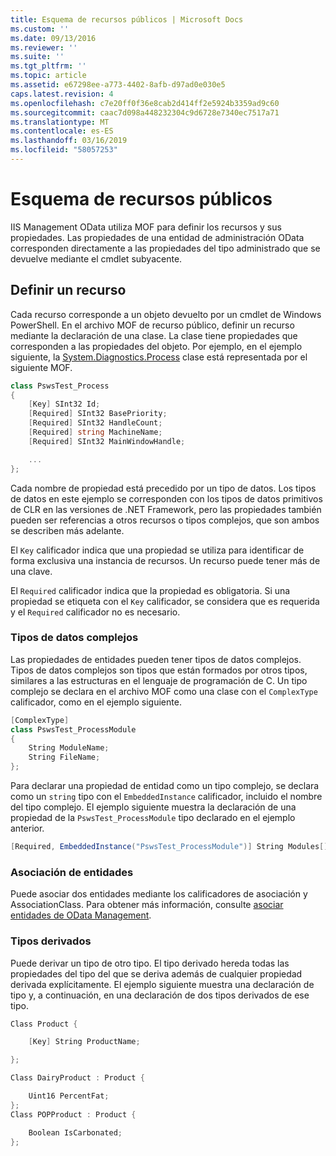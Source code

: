 ```yaml
---
title: Esquema de recursos públicos | Microsoft Docs
ms.custom: ''
ms.date: 09/13/2016
ms.reviewer: ''
ms.suite: ''
ms.tgt_pltfrm: ''
ms.topic: article
ms.assetid: e67298ee-a773-4402-8afb-d97ad0e030e5
caps.latest.revision: 4
ms.openlocfilehash: c7e20ff0f36e8cab2d414ff2e5924b3359ad9c60
ms.sourcegitcommit: caac7d098a448232304c9d6728e7340ec7517a71
ms.translationtype: MT
ms.contentlocale: es-ES
ms.lasthandoff: 03/16/2019
ms.locfileid: "58057253"
---
```

# <a name="public-resource-schema"></a>Esquema de recursos públicos

IIS Management OData utiliza MOF para definir los recursos y sus propiedades. Las propiedades de una entidad de administración OData corresponden directamente a las propiedades del tipo administrado que se devuelve mediante el cmdlet subyacente.

## <a name="defining-a-resource"></a>Definir un recurso

Cada recurso corresponde a un objeto devuelto por un cmdlet de Windows PowerShell. En el archivo MOF de recurso público, definir un recurso mediante la declaración de una clase. La clase tiene propiedades que corresponden a las propiedades del objeto. Por ejemplo, en el ejemplo siguiente, la [System.Diagnostics.Process](/dotnet/api/System.Diagnostics.Process) clase está representada por el siguiente MOF.

```csharp
class PswsTest_Process
{
    [Key] SInt32 Id;
    [Required] SInt32 BasePriority;
    [Required] SInt32 HandleCount;
    [Required] string MachineName;
    [Required] SInt32 MainWindowHandle;

    ...
};
```

Cada nombre de propiedad está precedido por un tipo de datos. Los tipos de datos en este ejemplo se corresponden con los tipos de datos primitivos de CLR en las versiones de .NET Framework, pero las propiedades también pueden ser referencias a otros recursos o tipos complejos, que son ambos se describen más adelante.

El `Key` calificador indica que una propiedad se utiliza para identificar de forma exclusiva una instancia de recursos. Un recurso puede tener más de una clave.

El `Required` calificador indica que la propiedad es obligatoria. Si una propiedad se etiqueta con el `Key` calificador, se considera que es requerida y el `Required` calificador no es necesario.

### <a name="complex-data-types"></a>Tipos de datos complejos

Las propiedades de entidades pueden tener tipos de datos complejos. Tipos de datos complejos son tipos que están formados por otros tipos, similares a las estructuras en el lenguaje de programación de C. Un tipo complejo se declara en el archivo MOF como una clase con el `ComplexType` calificador, como en el ejemplo siguiente.

```csharp
[ComplexType]
class PswsTest_ProcessModule
{
    String ModuleName;
    String FileName;
};
```

Para declarar una propiedad de entidad como un tipo complejo, se declara como un `string` tipo con el `EmbeddedInstance` calificador, incluido el nombre del tipo complejo. El ejemplo siguiente muestra la declaración de una propiedad de la `PswsTest_ProcessModule` tipo declarado en el ejemplo anterior.

```csharp
[Required, EmbeddedInstance("PswsTest_ProcessModule")] String Modules[];
```

### <a name="associating-entities"></a>Asociación de entidades

Puede asociar dos entidades mediante los calificadores de asociación y AssociationClass. Para obtener más información, consulte [asociar entidades de OData Management](./associating-management-odata-entities.md).

### <a name="derived-types"></a>Tipos derivados

Puede derivar un tipo de otro tipo. El tipo derivado hereda todas las propiedades del tipo del que se deriva además de cualquier propiedad derivada explícitamente. El ejemplo siguiente muestra una declaración de tipo y, a continuación, en una declaración de dos tipos derivados de ese tipo.

```csharp
Class Product {

    [Key] String ProductName;

};

Class DairyProduct : Product {

    Uint16 PercentFat;
};
Class POPProduct : Product {

    Boolean IsCarbonated;
};
```